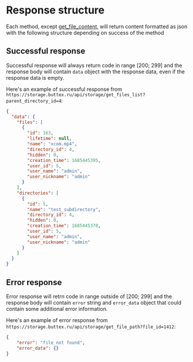 # Response structure
Each method, except [get_file_content](#get_file_content), will return content formatted as json 
with the following structure depending on success of the method

## Successful response
Successful response will always return code in range [200; 299]
and the response body will contain `data` object with the response data,
even if the response data is empty.

Here's an example of successful response from `https://storage.buttex.ru/api/storage/get_files_list?parent_directory_id=4`:
```json
{
  "data": {
    "files": [
      {
        "id": 163,
        "lifetime": null,
        "name": "xcom.mp4",
        "directory_id": 4,
        "hidden": 0,
        "creation_time": 1685445395,
        "user_id": 5,
        "user_name": "admin",
        "user_nickname": "admin"
      }
    ],
    "directories": [
      {
        "id": 5,
        "name": "test_subdirectory",
        "directory_id": 4,
        "hidden": 0,
        "creation_time": 1685445370,
        "user_id": 5,
        "user_name": "admin",
        "user_nickname": "admin"
      }
    ]
  }
}
```

## Error response
Error response will retrn code in range outside of [200; 299]
and the response body will contain `error` string and `error_data` object
that could contain some additional error information.

Here's an example of error response from `https://storage.buttex.ru/api/storage/get_file_path?file_id=1412`:
```json
{
	"error": "file not found",
	"error_data": {}
}
```